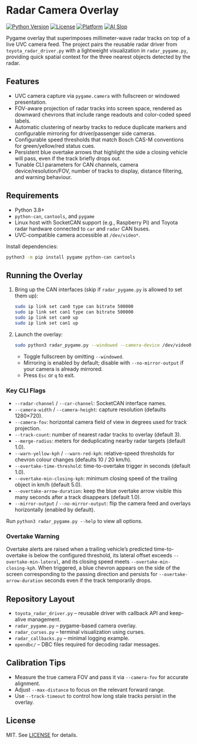 # Radar Camera Overlay

[![Python Version](https://img.shields.io/badge/python-3.7%2B-blue)](https://www.python.org/downloads/)
[![License](https://img.shields.io/badge/license-MIT-green)](LICENSE)
[![Platform](https://img.shields.io/badge/platform-Raspberry%20Pi-red)](https://www.raspberrypi.org/)
[![AI Slop](https://img.shields.io/badge/AI%20Slop%20-%20ChatGPT%20Codex%205-beige)](https://www.morningstar.com/news/marketwatch/20251003175/the-ai-bubble-is-17-times-the-size-of-the-dot-com-frenzy-and-four-times-subprime-this-analyst-argues)

Pygame overlay that superimposes millimeter-wave radar tracks on top of a live UVC camera feed. The project pairs the reusable radar driver from `toyota_radar_driver.py` with a lightweight visualization in `radar_pygame.py`, providing quick spatial context for the three nearest objects detected by the radar.

## Features
- UVC camera capture via `pygame.camera` with fullscreen or windowed presentation.
- FOV-aware projection of radar tracks into screen space, rendered as downward chevrons that include range readouts and color-coded speed labels.
- Automatic clustering of nearby tracks to reduce duplicate markers and configurable mirroring for driver/passenger side cameras.
- Configurable speed thresholds that match Bosch CAS-M conventions for green/yellow/red status cues.
- Persistent blue overtake arrows that highlight the side a closing vehicle will pass, even if the track briefly drops out.
- Tunable CLI parameters for CAN channels, camera device/resolution/FOV, number of tracks to display, distance filtering, and warning behaviour.

## Requirements
- Python 3.8+
- `python-can`, `cantools`, and `pygame`
- Linux host with SocketCAN support (e.g., Raspberry Pi) and Toyota radar hardware connected to `car` and `radar` CAN buses.
- UVC-compatible camera accessible at `/dev/video*`.

Install dependencies:

```bash
python3 -m pip install pygame python-can cantools
```

## Running the Overlay

1. Bring up the CAN interfaces (skip if `radar_pygame.py` is allowed to set them up):

   ```bash
   sudo ip link set can0 type can bitrate 500000
   sudo ip link set can1 type can bitrate 500000
   sudo ip link set can0 up
   sudo ip link set can1 up
   ```

2. Launch the overlay:

   ```bash
   sudo python3 radar_pygame.py --windowed --camera-device /dev/video0 --camera-fov 70
   ```

   - Toggle fullscreen by omitting `--windowed`.
   - Mirroring is enabled by default; disable with `--no-mirror-output` if your camera is already mirrored.
   - Press `Esc` or `q` to exit.

### Key CLI Flags
- `--radar-channel` / `--car-channel`: SocketCAN interface names.
- `--camera-width` / `--camera-height`: capture resolution (defaults 1280×720).
- `--camera-fov`: horizontal camera field of view in degrees used for track projection.
- `--track-count`: number of nearest radar tracks to overlay (default 3).
- `--merge-radius`: meters for deduplicating nearby radar targets (default 1.0).
- `--warn-yellow-kph` / `--warn-red-kph`: relative-speed thresholds for chevron colour changes (defaults 10 / 20 km/h).
- `--overtake-time-threshold`: time-to-overtake trigger in seconds (default 1.0).
- `--overtake-min-closing-kph`: minimum closing speed of the trailing object in km/h (default 5.0).
- `--overtake-arrow-duration`: keep the blue overtake arrow visible this many seconds after a track disappears (default 1.0).
- `--mirror-output` / `--no-mirror-output`: flip the camera feed and overlays horizontally (enabled by default).

Run `python3 radar_pygame.py --help` to view all options.

### Overtake Warning

Overtake alerts are raised when a trailing vehicle’s predicted time-to-overtake is below the configured threshold, its lateral offset exceeds `--overtake-min-lateral`, and its closing speed meets `--overtake-min-closing-kph`. When triggered, a blue chevron appears on the side of the screen corresponding to the passing direction and persists for `--overtake-arrow-duration` seconds even if the track temporarily drops.

## Repository Layout
- `toyota_radar_driver.py` – reusable driver with callback API and keep-alive management.
- `radar_pygame.py` – pygame-based camera overlay.
- `radar_curses.py` – terminal visualization using curses.
- `radar_callbacks.py` – minimal logging example.
- `opendbc/` – DBC files required for decoding radar messages.

## Calibration Tips
- Measure the true camera FOV and pass it via `--camera-fov` for accurate alignment.
- Adjust `--max-distance` to focus on the relevant forward range.
- Use `--track-timeout` to control how long stale tracks persist in the overlay.

## License

MIT. See [LICENSE](LICENSE) for details.
